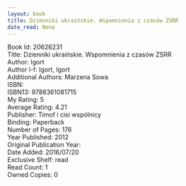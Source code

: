 ```yaml
---
layout: book
title: Dzienniki ukraińskie. Wspomnienia z czasów ZSRR
date_read: None
---
```


Book Id: 20626231<br />
Title: Dzienniki ukraińskie. Wspomnienia z czasów ZSRR<br />
Author: Igort<br />
Author l-f: Igort, Igort<br />
Additional Authors: Marzena Sowa<br />
ISBN: <br />
ISBN13: 9788361081715<br />
My Rating: 5<br />
Average Rating: 4.21<br />
Publisher: Timof i cisi wspólnicy<br />
Binding: Paperback<br />
Number of Pages: 176<br />
Year Published: 2012<br />
Original Publication Year: <br />
Date Added: 2016/07/20<br />
Exclusive Shelf: read<br />
Read Count: 1<br />
Owned Copies: 0<br />

